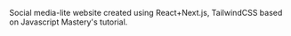 Social media-lite website created using React+Next.js, TailwindCSS based on Javascript Mastery's tutorial. 
